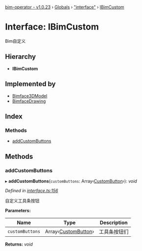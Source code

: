 [bim-operator - v1.0.23](../README.md) › [Globals](../globals.md) › ["interface"](../modules/_interface_.md) › [IBimCustom](_interface_.ibimcustom.md)

# Interface: IBimCustom

Bim自定义

## Hierarchy

* **IBimCustom**

## Implemented by

* [Bimface3DModel](../classes/_providers_bimface_bimface_model_.bimface3dmodel.md)
* [BimfaceDrawing](../classes/_providers_bimface_bimface_drawing_.bimfacedrawing.md)

## Index

### Methods

* [addCustomButtons](_interface_.ibimcustom.md#addcustombuttons)

## Methods

###  addCustomButtons

▸ **addCustomButtons**(`customButtons`: Array‹[CustomButton](_model_custom_button_.custombutton.md)›): *void*

*Defined in [interface.ts:156](https://github.com/youkaisteve/bim-operator/blob/3c56b33/src/interface.ts#L156)*

自定义工具条按钮

**Parameters:**

Name | Type | Description |
------ | ------ | ------ |
`customButtons` | Array‹[CustomButton](_model_custom_button_.custombutton.md)› | 工具条按钮们  |

**Returns:** *void*
